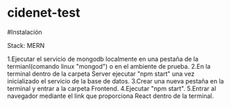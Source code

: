 # cidenet-test

#Instalación

Stack: MERN

1.Ejecutar el servicio de mongodb localmente en una pestaña de la termianl(comando linux "mongod") o en el ambiente de prueba.
2.En la terminal dentro de la carpeta Server ejecutar "npm start" una vez inicializado el servicio de la base de datos.
3.Crear una nueva pestaña en la terminal y entrar a la carpeta Frontend.
4.Ejecutar "npm start".
5.Entrar al navegador mediante el link que proporciona React dentro de la terminal.
